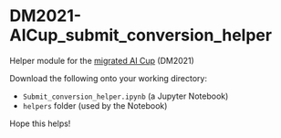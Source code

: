 # DM2021-AICup_submit_conversion_helper
Helper module for the [migrated AI Cup](https://www.kaggle.com/c/dm2021-aicup/) (DM2021)

Download the following onto your working directory:
- `Submit_conversion_helper.ipynb` (a Jupyter Notebook)
- `helpers` folder (used by the Notebook)

Hope this helps!
